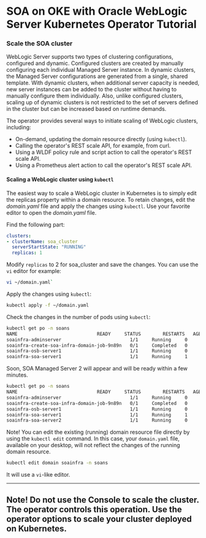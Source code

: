# SOA on OKE with Oracle WebLogic Server Kubernetes Operator Tutorial #

### Scale the SOA cluster  ###

WebLogic Server supports two types of clustering configurations, configured and dynamic. Configured clusters are created by manually configuring each individual Managed Server instance. In dynamic clusters, the Managed Server configurations are generated from a single, shared template.  With dynamic clusters, when additional server capacity is needed, new server instances can be added to the cluster without having to manually configure them individually. Also, unlike configured clusters, scaling up of dynamic clusters is not restricted to the set of servers defined in the cluster but can be increased based on runtime demands.

The operator provides several ways to initiate scaling of WebLogic clusters, including:

- On-demand, updating the domain resource directly (using `kubectl`).
- Calling the operator's REST scale API, for example, from curl.
- Using a WLDF policy rule and script action to call the operator's REST scale API.
- Using a Prometheus alert action to call the operator's REST scale API.

#### Scaling a WebLogic cluster using `kubectl`  ####

The easiest way to scale a WebLogic cluster in Kubernetes is to simply edit the replicas property within a domain resource.  To retain changes, edit the *domain.yaml* file and apply the changes using `kubectl`. Use your favorite editor to open the *domain.yaml* file.

Find the following part:
```yaml
clusters:
- clusterName: soa_cluster
  serverStartState: "RUNNING"
  replicas: 1
```
Modify `replicas` to 2 for soa_cluster and save the changes. You can use the `vi` editor for example:
```bash
vi ~/domain.yaml`
```
Apply the changes using `kubectl`:
```bash
kubectl apply -f ~/domain.yaml
```
Check the changes in the number of pods using `kubectl`:
```bash
kubectl get po -n soans
NAME                             READY     STATUS        RESTARTS   AGE
soainfra-adminserver                         1/1     Running     0          7d2h
soainfra-create-soa-infra-domain-job-9n89n   0/1     Completed   0          10d
soainfra-osb-server1                         1/1     Running     0          7d2h
soainfra-soa-server1                         1/1     Running     1          7d2h
```
Soon, SOA Managed Server 2 will appear and will be ready within a few minutes. 

```bash
kubectl get po -n soans
NAME                             READY     STATUS        RESTARTS   AGE
soainfra-adminserver                         1/1     Running     0          7d2h
soainfra-create-soa-infra-domain-job-9n89n   0/1     Completed   0          10d
soainfra-osb-server1                         1/1     Running     0          7d2h
soainfra-soa-server1                         1/1     Running     1          7d2h
soainfra-soa-server2                         1/1     Running     0          3m51s
```

Note! You can edit the existing (running) domain resource file directly by using the `kubectl edit` command. In this case, your `domain.yaml` file, available on your desktop, will not reflect the changes of the running domain resource.

```bash
kubectl edit domain soainfra -n soans
```

It will use a `vi`-like editor.

---
Note! Do not use the Console to scale the cluster. The operator controls this operation. Use the operator options to scale your cluster deployed on Kubernetes.
---